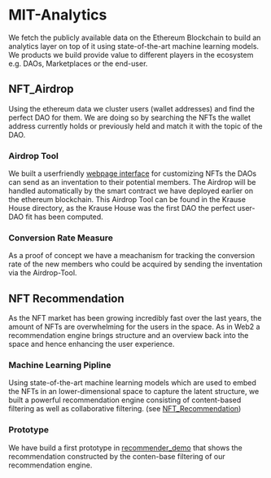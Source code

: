 # MIT-Analytics
We fetch the publicly available data on the Ethereum Blockchain to build an analytics layer on top of it using state-of-the-art machine learning models. We products we build provide value to different players in the ecosystem e.g. DAOs, Marketplaces or the end-user.

## NFT_Airdrop
Using the ethereum data we cluster users (wallet addresses) and find the perfect DAO for them. We are doing so by searching the NFTs the wallet address currently holds or previously held and match it with the topic of the DAO.

### Airdrop Tool
We built a userfriendly [webpage interface](https://github.com/dustin-kl/MIT-Analytics/tree/master/NFT_Airdrop/KrauseHouse/krause_airdrop_app) for customizing NFTs the DAOs can send as an inventation to their potential members.
The Airdrop will be handled automatically by the smart contract we have deployed earlier on the ethereum blockchain.
This Airdrop Tool can be found in the Krause House directory, as the Krause House was the first DAO the perfect user-DAO fit has been computed.

### Conversion Rate Measure
As a proof of concept we have a meachanism for tracking the conversion rate of the new members who could be acquired by sending the inventation via the Airdrop-Tool.


## NFT Recommendation
As the NFT market has been growing incredibly fast over the last years, the amount of NFTs are overwhelming for the users in the space. As in Web2 a recommendation engine brings structure and an overview back into the space and hence enhancing the user experience.

### Machine Learning Pipline
Using state-of-the-art machine learning models which are used to embed the NFTs in an lower-dimensional space to capture the latent structure, we built a powerful recommendation engine consisting of content-based filtering as well as collaborative filtering. (see [NFT_Recommendation](https://github.com/dustin-kl/MIT-Analytics/tree/master/NFT_Recommendation))

### Prototype
We have build a first prototype in [recommender_demo](https://github.com/dustin-kl/MIT-Analytics/tree/master/NFT_Recommendation/recommender_demo) that shows the recommendation constructed by the conten-base filtering of our recommendation engine.
